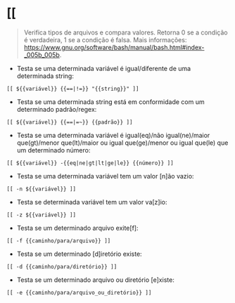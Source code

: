 # [[

> Verifica tipos de arquivos e compara valores.
> Retorna 0 se a condição é verdadeira, 1 se a condição é falsa.
> Mais informações: <https://www.gnu.org/software/bash/manual/bash.html#index-_005b_005b>.

- Testa se uma determinada variável é igual/diferente de uma determinada string:

`[[ ${{variável}} {{==|!=}} "{{string}}" ]]`

- Testa se uma determinada string está em conformidade com um determinado padrão/regex:

`[[ ${{variável}} {{==|=~}} {{padrão}} ]]`

- Testa se uma determinada variável é igual(eq)/não igual(ne)/maior que(gt)/menor que(lt)/maior ou igual que(ge)/menor ou igual que(le) que um determinado número:

`[[ ${{variável}} -{{eq|ne|gt|lt|ge|le}} {{número}} ]]`

- Testa se uma determinada variável tem um valor [n]ão vazio:

`[[ -n ${{variável}} ]]`

- Testa se determinada variável tem um valor va[z]io:

`[[ -z ${{variável}} ]]`

- Testa se um determinado arquivo exite[f]:

`[[ -f {{caminho/para/arquivo}} ]]`

- Testa se um determinado [d]iretório existe:

`[[ -d {{caminho/para/diretório}} ]]`

- Testa se um determinado arquivo ou diretório [e]xiste:

`[[ -e {{caminho/para/arquivo_ou_diretório}} ]]`
